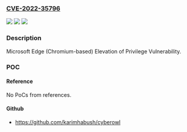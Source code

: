 ### [CVE-2022-35796](https://cve.mitre.org/cgi-bin/cvename.cgi?name=CVE-2022-35796)
![](https://img.shields.io/static/v1?label=Product&message=Microsoft%20Edge%20(Chromium-based)&color=blue)
![](https://img.shields.io/static/v1?label=Version&message=n%2Fa&color=blue)
![](https://img.shields.io/static/v1?label=Vulnerability&message=Elevation%20of%20Privilege&color=brighgreen)

### Description

Microsoft Edge (Chromium-based) Elevation of Privilege Vulnerability.

### POC

#### Reference
No PoCs from references.

#### Github
- https://github.com/karimhabush/cyberowl

